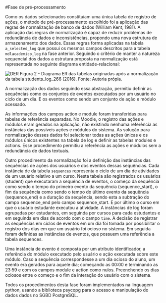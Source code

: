 #Fase de pré-processamento


Como os dados selecionados constituíam uma única tabela de registro de ações, o método
de pré-processamento escolhido foi a aplicação das regras de normalização de banco de dados
(William Kent, 1981). A aplicação das regras de normalização é capaz de reduzir problemas
de redundância de dados e inconsistências, propondo uma nova estrutura de armazenamento dos
dados. Essas regras forma aplicadas na tabela `a_selected_log` que possui os mesmos campos
descritos para a tabela `mdlacademico_log` na fase anterior. Seguindo o critério de manter
a natureza sequencial dos dados a estrutura proposta na normalização está representada
no seguinte diagrama entidade-relacional:

![DER](http://i.imgur.com/hO6vsEO.png)
Figura 2 - Diagrama ER das tabelas originadas após a normalização da tabela students_log_266 (2016). Fonte: Autoria própia.


A normalização dos dados seguindo essa abstração, permitiu definir as sequências como os conjuntos de eventos
executados por um usuário no ciclo de um dia. E os eventos como sendo um conjunto de ação e módulo acessado.

As informações dos campos action e module foram transferidas para tabelas de referência separadas.
No Moodle, o registro das ações e módulos eram gerados na aplicação, não existindo nenhuma referência
as instâncias das possíveis ações e módulos do sistema. As solução para normalização desses dados foi
selecionar todas as ações únicas e os módulos únicos existentes na tabela de log e definir as tabelas
modules e actions. Esse procedimento permitiu a referência as ações e módulos sem a redundância de dados
textuais.

Outro procedimento da normalização foi a definição das instâncias das sequências de ações dos usuários e dos
eventos dessas sequências. Cada instância de da tabela `sequences` representa o ciclo de um dia de atividades de um usuário
relativo a um curso. Nesta tabela são registrados os usuários (student) que executaram a sequência de eventos,
o começo da sequência como sendo o tempo do primeiro evento da sequência (sequence_start), o fim da sequência
como sendo o tempo do último evento da sequência (sequence_end) e a duração da sequência, sendo esta a subtração
do campo sequence_end pelo campo sequence_start. E por último o curso em que o usuário estudante executou a atividade.
A instâncias de log foram agrupadas por estudantes, em seguinda por cursos para cada estudantes e em seguinda em dias
de acordo com o campo `time`. A decisão de registrar as sequências em ciclos de eventos em um dia foi tomada por
possibilitar o registro dos dias em que um usuário foi ocioso no sistema. Em seguida foram definidas as instâncias de
eventos, que possuem uma referência a tabela sequences.

Uma instância de evento é composta por um atributo identificador, a referência do módulo executado pelo usuário e ação
executada sobre este módulo. Caso a sequência correspondesse a um dia ocioso do aluno, um evento era gerados para aquele
dia; começando as 00:00 e terminando as 23:59 e com os campos module e action como nulos. Preenchendo os dias ociosos entre
o começo e o fim da interação do usuário com o sistema.

Todos os procedimentos desta fase foram implementados na linguagem python, usando a biblioteca psycopg
para o acesso e manipulação do dados dados no SGBD PostgreSQL.

